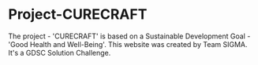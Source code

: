 # Project-CURECRAFT
The project - 'CURECRAFT' is based on a Sustainable Development Goal - 'Good Health and Well-Being'. This website was created by Team SIGMA. It's a GDSC Solution Challenge.
